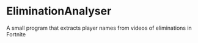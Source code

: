 # EliminationAnalyser
A small program that extracts player names from videos of eliminations in Fortnite

